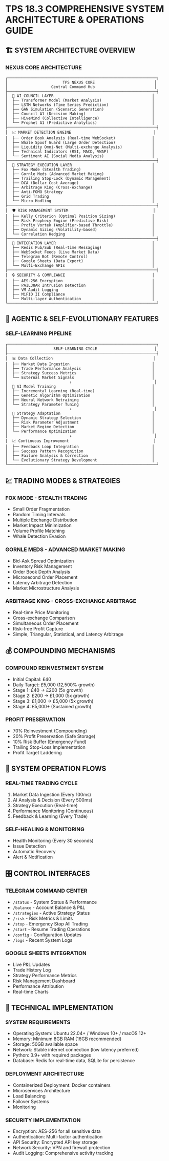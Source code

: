 # TPS 18.3 COMPREHENSIVE SYSTEM ARCHITECTURE & OPERATIONS GUIDE

## 🏗️ **SYSTEM ARCHITECTURE OVERVIEW**

### **NEXUS CORE ARCHITECTURE**
```
┌─────────────────────────────────────────────────────────────────┐
│                        TPS NEXUS CORE                          │
│                   Central Command Hub                          │
├─────────────────────────────────────────────────────────────────┤
│  🧠 AI COUNCIL LAYER                                           │
│  ├── Transformer Model (Market Analysis)                      │
│  ├── LSTM Networks (Time Series Prediction)                   │
│  ├── GAN Simulation (Scenario Generation)                     │
│  ├── Council A1 (Decision Making)                             │
│  ├── HiveMind (Collective Intelligence)                       │
│  └── Prophet A1 (Predictive Analytics)                        │
├─────────────────────────────────────────────────────────────────┤
│  📈 MARKET DETECTION ENGINE                                    │
│  ├── Order Book Analysis (Real-time WebSocket)                │
│  ├── Whale Spoof Guard (Large Order Detection)                │
│  ├── Liquidity Omni-Net (Multi-exchange Analysis)             │
│  ├── Technical Indicators (RSI, MACD, VWAP)                   │
│  └── Sentiment AI (Social Media Analysis)                     │
├─────────────────────────────────────────────────────────────────┤
│  🎯 STRATEGY EXECUTION LAYER                                   │
│  ├── Fox Mode (Stealth Trading)                               │
│  ├── Gornle Meds (Advanced Market Making)                     │
│  ├── Trailing Stop-Lock (Dynamic Management)                  │
│  ├── DCA (Dollar Cost Average)                                │
│  ├── Arbitrage King (Cross-exchange)                          │
│  ├── Anti-FOMO Strategy                                       │
│  ├── Grid Trading                                             │
│  └── Micro Hodling                                            │
├─────────────────────────────────────────────────────────────────┤
│  🛡️ RISK MANAGEMENT SYSTEM                                     │
│  ├── Kelly Criterion (Optimal Position Sizing)                │
│  ├── Risk Prophecy Engine (Predictive Risk)                   │
│  ├── Profiy Vortek (Amplifier-based Throttle)                 │
│  ├── Dynamic Sizing (Volatility-based)                        │
│  └── Correlation Hedging                                      │
├─────────────────────────────────────────────────────────────────┤
│  🔗 INTEGRATION LAYER                                          │
│  ├── Redis Pub/Sub (Real-time Messaging)                      │
│  ├── WebSocket Feeds (Live Market Data)                       │
│  ├── Telegram Bot (Remote Control)                            │
│  ├── Google Sheets (Data Export)                              │
│  └── Multi-Exchange APIs                                      │
├─────────────────────────────────────────────────────────────────┤
│  🔒 SECURITY & COMPLIANCE                                      │
│  ├── AES-256 Encryption                                       │
│  ├── PAIL38AR Intrusion Detection                             │
│  ├── VM Audit Logging                                         │
│  ├── MiFID II Compliance                                      │
│  └── Multi-layer Authentication                               │
└─────────────────────────────────────────────────────────────────┘
```

## 🧠 **AGENTIC & SELF-EVOLUTIONARY FEATURES**

### **SELF-LEARNING PIPELINE**
```
┌─────────────────────────────────────────────────────────────────┐
│                    SELF-LEARNING CYCLE                         │
├─────────────────────────────────────────────────────────────────┤
│  📊 Data Collection                                            │
│  ├── Market Data Ingestion                                    │
│  ├── Trade Performance Analysis                               │
│  ├── Strategy Success Metrics                                 │
│  └── External Market Signals                                  │
│                           ↓                                    │
│  🧠 AI Model Training                                          │
│  ├── Incremental Learning (Real-time)                         │
│  ├── Genetic Algorithm Optimization                           │
│  ├── Neural Network Retraining                                │
│  └── Strategy Parameter Tuning                                │
│                           ↓                                    │
│  🎯 Strategy Adaptation                                        │
│  ├── Dynamic Strategy Selection                               │
│  ├── Risk Parameter Adjustment                                │
│  ├── Market Regime Detection                                  │
│  └── Performance Optimization                                 │
│                           ↓                                    │
│  📈 Continuous Improvement                                     │
│  ├── Feedback Loop Integration                                │
│  ├── Success Pattern Recognition                              │
│  ├── Failure Analysis & Correction                            │
│  └── Evolutionary Strategy Development                        │
└─────────────────────────────────────────────────────────────────┘
```

## 💹 **TRADING MODES & STRATEGIES**

### **FOX MODE - STEALTH TRADING**
- Small Order Fragmentation
- Random Timing Intervals
- Multiple Exchange Distribution
- Market Impact Minimization
- Volume Profile Matching
- Whale Detection Evasion

### **GORNLE MEDS - ADVANCED MARKET MAKING**
- Bid-Ask Spread Optimization
- Inventory Risk Management
- Order Book Depth Analysis
- Microsecond Order Placement
- Latency Arbitrage Detection
- Market Microstructure Analysis

### **ARBITRAGE KING - CROSS-EXCHANGE ARBITRAGE**
- Real-time Price Monitoring
- Cross-exchange Comparison
- Simultaneous Order Placement
- Risk-free Profit Capture
- Simple, Triangular, Statistical, and Latency Arbitrage

## 💰 **COMPOUNDING MECHANISMS**

### **COMPOUND REINVESTMENT SYSTEM**
- Initial Capital: £40
- Daily Target: £5,000 (12,500% growth)
- Stage 1: £40 → £200 (5x growth)
- Stage 2: £200 → £1,000 (5x growth)
- Stage 3: £1,000 → £5,000 (5x growth)
- Stage 4: £5,000+ (Sustained growth)

### **PROFIT PRESERVATION**
- 70% Reinvestment (Compounding)
- 20% Profit Preservation (Safe Storage)
- 10% Risk Buffer (Emergency Fund)
- Trailing Stop-Loss Implementation
- Profit Target Laddering

## 🔄 **SYSTEM OPERATION FLOWS**

### **REAL-TIME TRADING CYCLE**
1. Market Data Ingestion (Every 100ms)
2. AI Analysis & Decision (Every 500ms)
3. Strategy Execution (Real-time)
4. Performance Monitoring (Continuous)
5. Feedback & Learning (Every Trade)

### **SELF-HEALING & MONITORING**
- Health Monitoring (Every 30 seconds)
- Issue Detection
- Automatic Recovery
- Alert & Notification

## 🎛️ **CONTROL INTERFACES**

### **TELEGRAM COMMAND CENTER**
- `/status` - System Status & Performance
- `/balance` - Account Balance & P&L
- `/strategies` - Active Strategy Status
- `/risk` - Risk Metrics & Limits
- `/stop` - Emergency Stop All Trading
- `/start` - Resume Trading Operations
- `/config` - Configuration Updates
- `/logs` - Recent System Logs

### **GOOGLE SHEETS INTEGRATION**
- Live P&L Updates
- Trade History Log
- Strategy Performance Metrics
- Risk Management Dashboard
- Performance Attribution
- Real-time Charts

## 🔧 **TECHNICAL IMPLEMENTATION**

### **SYSTEM REQUIREMENTS**
- Operating System: Ubuntu 22.04+ / Windows 10+ / macOS 12+
- Memory: Minimum 8GB RAM (16GB recommended)
- Storage: 50GB available space
- Network: Stable internet connection (low latency preferred)
- Python: 3.9+ with required packages
- Database: Redis for real-time data, SQLite for persistence

### **DEPLOYMENT ARCHITECTURE**
- Containerized Deployment: Docker containers
- Microservices Architecture
- Load Balancing
- Failover Systems
- Monitoring

### **SECURITY IMPLEMENTATION**
- Encryption: AES-256 for all sensitive data
- Authentication: Multi-factor authentication
- API Security: Encrypted API key storage
- Network Security: VPN and firewall protection
- Audit Logging: Comprehensive activity tracking
